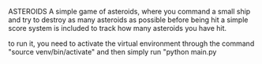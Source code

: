 ASTEROIDS
A simple game of asteroids, where you command a small ship and try to destroy as many asteroids as possible before being hit a simple score system is included to track how many asteroids you have hit.

to run it, you need to activate the virtual environment through the command "source venv/bin/activate" and then simply run "python main.py
